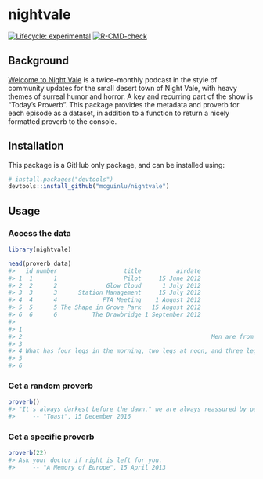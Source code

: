 
<!-- README.md is generated from README.Rmd. Please edit that file -->

# nightvale

<!-- badges: start -->

[![Lifecycle:
experimental](https://img.shields.io/badge/lifecycle-experimental-orange.svg)](https://lifecycle.r-lib.org/articles/stages.html#experimental)
[![R-CMD-check](https://github.com/mcguinlu/nightvale/workflows/R-CMD-check/badge.svg)](https://github.com/mcguinlu/nightvale/actions)
<!-- badges: end -->

## Background

[Welcome to Night Vale](http://www.welcometonightvale.com/) is a
twice-monthly podcast in the style of community updates for the small
desert town of Night Vale, with heavy themes of surreal humor and
horror. A key and recurring part of the show is “Today’s Proverb”. This
package provides the metadata and proverb for each episode as a dataset,
in addition to a function to return a nicely formatted proverb to the
console.

## Installation

This package is a GitHub only package, and can be installed using:

``` r
# install.packages("devtools")
devtools::install_github("mcguinlu/nightvale")
```

## Usage

### Access the data

``` r
library(nightvale)

head(proverb_data)
#>   id number                   title          airdate
#> 1  1      1                   Pilot     15 June 2012
#> 2  2      2              Glow Cloud      1 July 2012
#> 3  3      3      Station Management     15 July 2012
#> 4  4      4             PTA Meeting    1 August 2012
#> 5  5      5 The Shape in Grove Park   15 August 2012
#> 6  6      6          The Drawbridge 1 September 2012
#>                                                                                                                                        proverb
#> 1                                                                      Look to the north. Keep looking. There's nothing coming from the south.
#> 2                                                      Men are from Mars; women are from Venus; Earth is a hallucination; podcasts are dreams.
#> 3                                                                            There's a special place in Hell. It's really hip. Very exclusive.
#> 4 What has four legs in the morning, two legs at noon, and three legs in the evening? I don’t know, but I trapped it in my bedroom. Send help.
#> 5                                                                              A million dollars isn’t cool. You know what’s cool? A basilisk.
#> 6                                                                      Lost? Confused? Lacking direction? Need to find a purpose in your life?
```

### Get a random proverb

``` r
proverb()
#> "It's always darkest before the dawn," we are always reassured by people who are totally wrong about how the sun works.
#>     -- "Toast", 15 December 2016
```

### Get a specific proverb

``` r
proverb(22)
#> Ask your doctor if right is left for you.
#>     -- "A Memory of Europe", 15 April 2013
```
